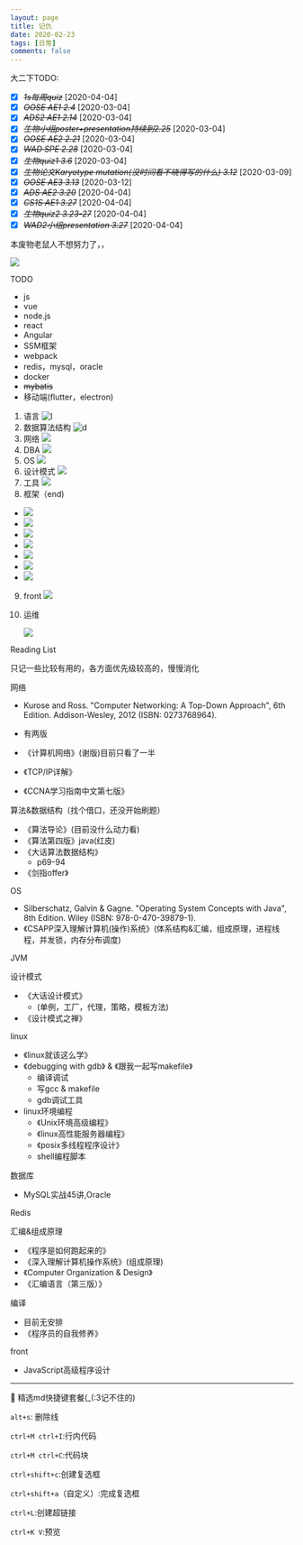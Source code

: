 ```yaml
---
layout: page
title: 记仇
date: 2020-02-23
tags: [日常]
comments: false
---
```


大二下TODO:
- [X] ~~*1s每周quiz*~~ [2020-04-04]
- [X] ~~*OOSE AE1 2.4*~~ [2020-03-04]
- [X] ~~*ADS2 AE1 2.14*~~ [2020-03-04]
- [X] ~~*生物小组poster+presentation持续到2.25*~~ [2020-03-04]
- [X] ~~*OOSE AE2 2.21*~~ [2020-03-04]
- [X] ~~*WAD SPE 2.28*~~ [2020-03-04]
- [X] ~~*生物quiz1 3.6*~~ [2020-03-04]
- [X] ~~*生物论文Karyotype mutation(没时间看不晓得写的什么) 3.12*~~ [2020-03-09]
- [X] ~~*OOSE AE3 3.13*~~ [2020-03-12]
- [X] ~~*ADS AE2 3.20*~~ [2020-04-04]
- [X] ~~*CS1S AE1 3.27*~~ [2020-04-04]
- [X] ~~*生物quiz2 3.23-27*~~ [2020-04-04]
- [X] ~~*WAD2小组presentation 3.27*~~ [2020-04-04]

本废物老鼠人不想努力了，，

![](/static/2020-05-10-22-25-16.png)

TODO

- js
- vue
- node.js
- react
- Angular
- SSM框架
- webpack
- redis，mysql，oracle
- docker
- ~~mybatis~~
- 移动端(flutter，electron)

1. 语言
  ![l](/static/2020-05-10-22-18-27.png)
2. 数据算法结构
  ![d](/static/2020-05-11-00-02-17.png)
3. 网络
  ![](/static/2020-05-11-00-02-55.png)
4. DBA
  ![](/static/2020-05-11-00-03-21.png)
5. OS
  ![](/static/2020-05-11-00-03-45.png)
6. 设计模式
  ![](/static/2020-05-11-00-04-05.png)
7. 工具
  ![](/static/2020-05-11-00-04-57.png)
8. 框架（end)
  * ![](/static/2020-05-11-00-05-34.png)
  * ![](/static/2020-05-11-00-05-54.png)
  * ![](/static/2020-05-11-00-06-11.png)
  * ![](/static/2020-05-11-00-06-27.png)
  * ![](/static/2020-05-11-00-06-47.png)
  * ![](/static/2020-05-11-00-07-12.png)
  * ![](/static/2020-05-11-00-07-33.png)
9. front
   ![](/static/2020-05-11-00-08-27.png)
10. 运维

    ![](/static/2020-05-11-00-09-18.png)

Reading List

只记一些比较有用的，各方面优先级较高的，慢慢消化

网络
  - Kurose and Ross. "Computer Networking: A Top-Down Approach", 6th Edition. Addison-Wesley, 2012 (ISBN: 0273768964).
  - 有两版

  - 《计算机网络》(谢版)目前只看了一半
  - 《TCP/IP详解》
  - 《CCNA学习指南中文第七版》

算法&数据结构（找个借口，还没开始刷题）
  - 《算法导论》(目前没什么动力看)
  - 《算法第四版》java(红皮)
  - 《大话算法数据结构》
    - p69-94
  - 《剑指offer》

OS
  - Silberschatz, Galvin & Gagne. "Operating System Concepts with Java", 8th Edition. Wiley (ISBN: 978-0-470-39879-1).
  - 《CSAPP深入理解计算机(操作)系统》(体系结构&汇编，组成原理，进程线程，并发锁，内存分布调度)

JVM

设计模式
- 《大话设计模式》
  - (单例，工厂，代理，策略，模板方法)
- 《设计模式之禅》

linux
- 《linux就该这么学》
- 《debugging with gdb》 & 《跟我一起写makefile》
  - 编译调试
  - 写gcc & makefile
  - gdb调试工具
- linux环境编程
  - 《Unix环境高级编程》
  - 《linux高性能服务器编程》
  - 《posix多线程程序设计》
  - shell编程脚本

数据库
  - MySQL实战45讲,Oracle

Redis

汇编&组成原理
  - 《程序是如何跑起来的》
  - 《深入理解计算机操作系统》(组成原理)
  - 《Computer Organization & Design》
  - 《汇编语言（第三版）》

编译
  - 目前无安排
  - 《程序员的自我修养》

front

  - JavaScript高级程序设计

---
🍊 精选md快捷键套餐(_(:3记不住的)

`alt+s`: 删除线

`ctrl+M ctrl+I`:行内代码

`ctrl+M ctrl+C`:代码块

`ctrl+shift+c`:创建复选框

`ctrl+shift+a`（自定义）:完成复选框

`ctrl+L`:创建超链接

`ctrl+K V`:预览
